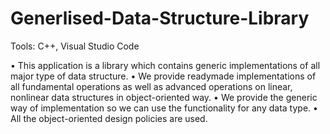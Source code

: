 # Generlised-Data-Structure-Library

Tools: C++, Visual Studio Code

• This application is a library which contains generic implementations of all major type of data structure.
• We provide readymade implementations of all fundamental operations as well as advanced operations on linear, nonlinear data structures in object-oriented way.
• We provide the generic way of implementation so we can use the functionality for any data type.
• All the object-oriented design policies are used.
